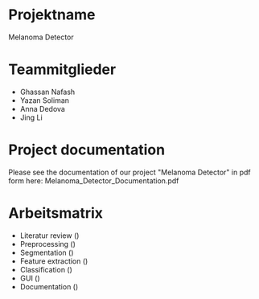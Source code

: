 # Projektname
Melanoma Detector

# Teammitglieder
- Ghassan Nafash
- Yazan Soliman
- Anna Dedova
- Jing Li

# Project documentation
Please see the documentation of our project "Melanoma Detector" in pdf form here: Melanoma_Detector_Documentation.pdf

# Arbeitsmatrix

- Literatur review ()
- Preprocessing ()
- Segmentation ()
- Feature extraction ()
- Classification ()
- GUI ()
- Documentation ()

